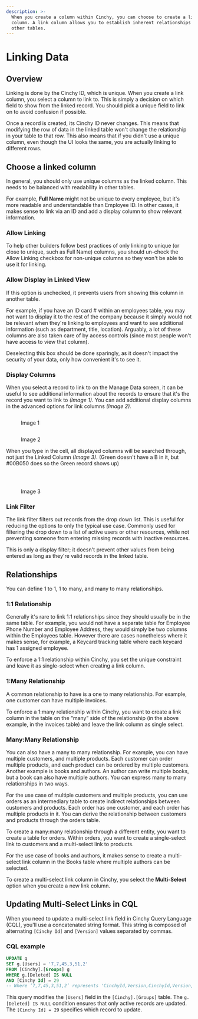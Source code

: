 ```yaml
---
description: >-
  When you create a column within Cinchy, you can choose to create a link
  column. A link column allows you to establish inherent relationships with
  other tables.‌
---
```


# Linking Data

## Overview

Linking is done by the Cinchy ID, which is unique. When you create a link column, you select a column to link to. This is simply a decision on which field to show from the linked record. You should pick a unique field to link on to avoid confusion if possible.

Once a record is created, its Cinchy ID never changes. This means that modifying the row of data in the linked table won't change the relationship in your table to that row. This also means that if you didn't use a unique column, even though the UI looks the same, you are actually linking to different rows.‌

## Choose a linked column <a href="#choosing-linked-column" id="choosing-linked-column"></a>

‌In general, you should only use unique columns as the linked column. This needs to be balanced with readability in other tables.

For example, **Full Name** might not be unique to every employee, but it's more readable and understandable than Employee ID. In other cases, it makes sense to link via an ID and add a display column to show relevant information.‌

### Allow Linking <a href="#allow-linking" id="allow-linking"></a>

‌To help other builders follow best practices of only linking to unique (or close to unique, such as Full Name) columns, you should un-check the Allow Linking checkbox for non-unique columns so they won't be able to use it for linking.‌

### Allow Display in Linked View <a href="#allow-display-in-linked-view" id="allow-display-in-linked-view"></a>

‌If this option is unchecked, it prevents users from showing this column in another table.

For example, if you have an ID card # within an employees table, you may not want to display it to the rest of the company because it simply would not be relevant when they're linking to employees and want to see additional information (such as department, title, location). Arguably, a lot of these columns are also taken care of by access controls (since most people won't have access to view that column).‌

Deselecting this box should be done sparingly, as it doesn't impact the security of your data, only how convenient it's to see it.‌

### Display Columns <a href="#display-columns" id="display-columns"></a>

‌When you select a record to link to on the Manage Data screen, it can be useful to see additional information about the records to ensure that it's the record you want to link to _(Image 1)_. You can add additional display columns in the advanced options for link columns _(Image 2)._

<figure><img src="https://blobscdn.gitbook.com/v0/b/gitbook-28427.appspot.com/o/assets%2F-LIP3Xr2BuWD7FDjJFmZ%2F-LY8T-aeWVPm-D31gGaP%2F-LY8VJHpIHkrOhNGPZ7z%2Fimage.png?alt=media&#x26;token=5990a742-3bbf-482e-ad16-9229ff7c57f0" alt=""><figcaption><p>Image 1</p></figcaption></figure>

<figure><img src="https://blobscdn.gitbook.com/v0/b/gitbook-28427.appspot.com/o/assets%2F-LIP3Xr2BuWD7FDjJFmZ%2F-LY8T-aeWVPm-D31gGaP%2F-LY8Vc9MqmBtFEOtchwb%2Fimage.png?alt=media&#x26;token=dc00e333-1e31-494e-969d-ed1db6830335" alt=""><figcaption><p>Image 2</p></figcaption></figure>

When you type in the cell, all displayed columns will be searched through, not just the Linked Column _(Image 3)_. (Green doesn't have a B in it, but #00B050 does so the Green record shows up)

‌

<figure><img src="https://blobscdn.gitbook.com/v0/b/gitbook-28427.appspot.com/o/assets%2F-LIP3Xr2BuWD7FDjJFmZ%2F-LY8T-aeWVPm-D31gGaP%2F-LY8WZ2RWIbThd9DaIvz%2Fimage.png?alt=media&#x26;token=7b36c042-d94a-4b85-ad11-39c522751f19" alt=""><figcaption><p>Image 3</p></figcaption></figure>

### Link Filter <a href="#link-filter" id="link-filter"></a>

‌The link filter filters out records from the drop down list. This is useful for reducing the options to only the typical use case. Commonly used for filtering the drop down to a list of active users or other resources, while not preventing someone from entering missing records with inactive resources.‌

This is only a display filter; it doesn't prevent other values from being entered as long as they're valid records in the linked table.‌

## Relationships <a href="#relationships" id="relationships"></a>

‌You can define 1 to 1, 1 to many, and many to many relationships.‌

### 1:1 Relationship <a href="#1-1-relationship" id="1-1-relationship"></a>

‌Generally it's rare to link 1:1 relationships since they should usually be in the same table. For example, you would not have a separate table for Employee Phone Number and Employee Address, they would simply be two columns within the Employees table. However there are cases nonetheless where it makes sense, for example, a Keycard tracking table where each keycard has 1 assigned employee.‌

To enforce a 1:1 relationship within Cinchy, you set the unique constraint and leave it as single-select when creating a link column.‌

### 1:Many Relationship <a href="#1-many-relationship" id="1-many-relationship"></a>

‌A common relationship to have is a one to many relationship. For example, one customer can have multiple invoices.‌

To enforce a 1:many relationship within Cinchy, you want to create a link column in the table on the “many” side of the relationship (in the above example, in the invoices table) and leave the link column as single select.‌

### Many:Many Relationship <a href="#many-many-relationship" id="many-many-relationship"></a>

‌You can also have a many to many relationship. For example, you can have multiple customers, and multiple products. Each customer can order multiple products, and each product can be ordered by multiple customers. Another example is books and authors. An author can write multiple books, but a book can also have multiple authors. You can express many to many relationships in two ways.‌

For the use case of multiple customers and multiple products, you can use orders as an intermediary table to create indirect relationships between customers and products. Each order has one customer, and each order has multiple products in it. You can derive the relationship between customers and products through the orders table.‌

To create a many:many relationship through a different entity, you want to create a table for orders. Within orders, you want to create a single-select link to customers and a multi-select link to products.‌

For the use case of books and authors, it makes sense to create a multi-select link column in the Books table where multiple authors can be selected.‌

To create a multi-select link column in Cinchy, you select the **Multi-Select** option when you create a new link column.

## Updating Multi-Select Links in CQL

When you need to update a multi-select link field in Cinchy Query Language (CQL), you'll use a concatenated string format. This string is composed of alternating `[Cinchy Id]` and `[Version]` values separated by commas.

### CQL example

```sql
UPDATE g
SET g.[Users] = '7,7,45,3,51,2'
FROM [Cinchy].[Groups] g
WHERE g.[Deleted] IS NULL
AND [Cinchy Id] = 29
-- Where ’7,7,45,3,51,2’ represents 'CinchyId,Version,CinchyId,Version,etc.' for the User records
```

This query modifies the `[Users]` field in the `[Cinchy].[Groups]` table. The `g.[Deleted] IS NULL` condition ensures that only active records are updated. The `[Cinchy Id] = 29` specifies which record to update.
